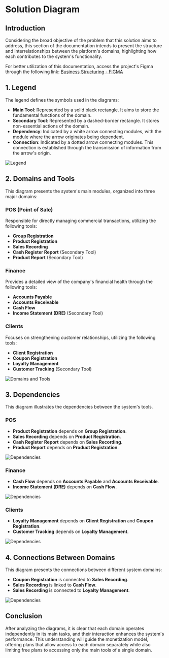 # Solution Diagram

## Introduction
Considering the broad objective of the problem that this solution aims to address, this section of the documentation intends to present the structure and interrelationships between the platform's domains, highlighting how each contributes to the system's functionality.

For better utilization of this documentation, access the project's Figma through the following link: [Business Structuring - FIGMA](https://www.figma.com/design/dnBqepKRepi4wqaEI2k5nA/Negócio?node-id=8-4&p=f&t=XdYzO5pRCfeSlNEh-0)

## 1. Legend
The legend defines the symbols used in the diagrams:

- **Main Tool**: Represented by a solid black rectangle. It aims to store the fundamental functions of the domain.
- **Secondary Tool**: Represented by a dashed-border rectangle. It stores non-essential actions of the domain.
- **Dependency**: Indicated by a white arrow connecting modules, with the module where the arrow originates being dependent.
- **Connection**: Indicated by a dotted arrow connecting modules. This connection is established through the transmission of information from the arrow's origin.

![Legend](../documentation/static/img/diagrama_solucoes/Legenda.png)

## 2. Domains and Tools
This diagram presents the system's main modules, organized into three major domains:

### **POS (Point of Sale)**
Responsible for directly managing commercial transactions, utilizing the following tools:
- **Group Registration**
- **Product Registration**
- **Sales Recording**
- **Cash Register Report** (Secondary Tool)
- **Product Report** (Secondary Tool)

### **Finance**
Provides a detailed view of the company's financial health through the following tools:
- **Accounts Payable**
- **Accounts Receivable**
- **Cash Flow**
- **Income Statement (DRE)** (Secondary Tool)

### **Clients**
Focuses on strengthening customer relationships, utilizing the following tools:
- **Client Registration**
- **Coupon Registration**
- **Loyalty Management**
- **Customer Tracking** (Secondary Tool)

![Domains and Tools](../documentation/static/img/diagrama_solucoes/Diagrama%20de%20Soluções%20-%20Domínios%20e%20Ferramentas.png)

## 3. Dependencies
This diagram illustrates the dependencies between the system's tools.

### **POS**
- **Product Registration** depends on **Group Registration**.
- **Sales Recording** depends on **Product Registration**.
- **Cash Register Report** depends on **Sales Recording**.
- **Product Report** depends on **Product Registration**.

![Dependencies](../documentation/static/img/diagrama_solucoes/Diagrama%20de%20Soluções%20-%20Depêndecias%20_%20PDV.png)

### **Finance**
- **Cash Flow** depends on **Accounts Payable** and **Accounts Receivable**.
- **Income Statement (DRE)** depends on **Cash Flow**.

![Dependencies](../documentation/static/img/diagrama_solucoes/Diagrama%20de%20Soluções%20-%20Depêndecias%20_%20Finanças.png)

### **Clients**
- **Loyalty Management** depends on **Client Registration** and **Coupon Registration**.
- **Customer Tracking** depends on **Loyalty Management**.

![Dependencies](../documentation/static/img/diagrama_solucoes/Diagrama%20de%20Soluções%20-%20Depêndecias%20_%20Clientes.png)

## 4. Connections Between Domains
This diagram presents the connections between different system domains:
- **Coupon Registration** is connected to **Sales Recording**.
- **Sales Recording** is linked to **Cash Flow**.
- **Sales Recording** is connected to **Loyalty Management**.

![Dependencies](../documentation/static/img/diagrama_solucoes/Diagrama%20de%20Soluções%20-%20Conexões%20Entre%20Domínios.png)

## Conclusion

After analyzing the diagrams, it is clear that each domain operates independently in its main tasks, and their interaction enhances the system's performance. This understanding will guide the monetization model, offering plans that allow access to each domain separately while also limiting free plans to accessing only the main tools of a single domain.

